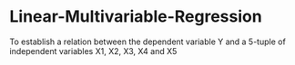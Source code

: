 # Linear-Multivariable-Regression
To establish a relation between the dependent variable Y and a 5-tuple of independent variables X1, X2, X3, X4 and X5
